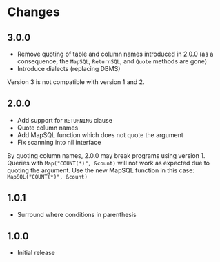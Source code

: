 # Changes

## 3.0.0

* Remove quoting of table and column names introduced in 2.0.0
  (as a consequence, the `MapSQL`, `ReturnSQL`, and `Quote` methods are gone)
* Introduce dialects (replacing DBMS)

Version 3 is not compatible with version 1 and 2.

## 2.0.0

* Add support for `RETURNING` clause
* Quote column names
* Add MapSQL function which does not quote the argument
* Fix scanning into nil interface

By quoting column names, 2.0.0 may break programs using version 1. Queries
with `Map("COUNT(*)", &count)` will not work as expected due to quoting
the argument. Use the new MapSQL function in this case: `MapSQL("COUNT(*)", &count)`

## 1.0.1

* Surround where conditions in parenthesis

## 1.0.0

* Initial release
